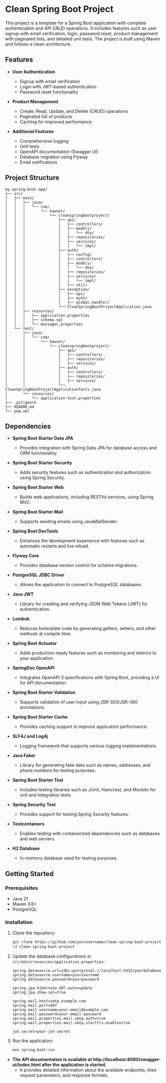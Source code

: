 # Clean Spring Boot Project

This project is a template for a Spring Boot application with complete authentication and API CRUD operations. It includes features such as user signup with email verification, login, password reset, product management with paginated lists, and detailed unit tests. The project is built using Maven and follows a clean architecture.

## Features

- **User Authentication**
    - Signup with email verification
    - Login with JWT-based authentication
    - Password reset functionality

- **Product Management**
    - Create, Read, Update, and Delete (CRUD) operations
    - Paginated list of products
    - Caching for improved performance

- **Additional Features**
    - Comprehensive logging
    - Unit tests
    - OpenAPI documentation (Swagger UI)
    - Database migration using Flyway
    - Email notifications

## Project Structure

```
my-spring-boot-app/
├── src/
│   ├── main/
│   │   ├── java/
│   │   │   └── com/
│   │   │       └── kawser/
│   │   │           └── cleanspringbootproject/
│   │   │               ├── api/
│   │   │               │   ├── controllers/
│   │   │               │   ├── models/
│   │   │               │   │   └── dto/
│   │   │               │   ├── repositories/
│   │   │               │   ├── services/
│   │   │               │   │   └── impl/
│   │   │               ├── auth/
│   │   │               │   ├── config/
│   │   │               │   ├── controllers/
│   │   │               │   ├── models/
│   │   │               │   │   └── dto/
│   │   │               │   ├── repositories/
│   │   │               │   ├── services/
│   │   │               │   │   └── impl/
│   │   │               │   ├── util/
│   │   │               ├── exception/
│   │   │               │   ├── api/
│   │   │               │   ├── auth/
│   │   │               │   ├── global.handler/
│   │   │               └── CleanSpringBootProjectApplication.java
│   │   ├── resources/
│   │   │   ├── application.properties
│   │   │   ├── schema.sql
│   │   │   └── messages.properties
│   └── test/
│       ├── java/
│       │   └── com/
│       │       └── kawser/
│       │           └── cleanspringbootproject/
│       │               ├── api/
│       │               │   ├── controllers/
│       │               │   ├── repositories/
│       │               │   ├── services/
│       │               ├── auth/
│       │               │   ├── controllers/
│       │               │   ├── repositories/
│       │               │   ├── services/
│       │               └── CleanSpringBootProjectApplicationTests.java
│       └── resources/
│           └── application-test.properties
├── .gitignore
├── README.md
└── pom.xml
```

## Dependencies

- **Spring Boot Starter Data JPA**
    - Provides integration with Spring Data JPA for database access and ORM functionality.

- **Spring Boot Starter Security**
    - Adds security features such as authentication and authorization using Spring Security.

- **Spring Boot Starter Web**
    - Builds web applications, including RESTful services, using Spring MVC.

- **Spring Boot Starter Mail**
    - Supports sending emails using JavaMailSender.

- **Spring Boot DevTools**
    - Enhances the development experience with features such as automatic restarts and live reload.

- **Flyway Core**
    - Provides database version control for schema migrations.

- **PostgreSQL JDBC Driver**
    - Allows the application to connect to PostgreSQL databases.

- **Java JWT**
    - Library for creating and verifying JSON Web Tokens (JWT) for authentication.

- **Lombok**
    - Reduces boilerplate code by generating getters, setters, and other methods at compile time.

- **Spring Boot Actuator**
    - Adds production-ready features such as monitoring and metrics to your application.

- **SpringDoc OpenAPI**
    - Integrates OpenAPI 3 specifications with Spring Boot, providing a UI for API documentation.

- **Spring Boot Starter Validation**
    - Supports validation of user input using JSR-303/JSR-380 annotations.

- **Spring Boot Starter Cache**
    - Provides caching support to improve application performance.

- **SLF4J and Log4j**
    - Logging framework that supports various logging implementations.

- **Java Faker**
    - Library for generating fake data such as names, addresses, and phone numbers for testing purposes.

- **Spring Boot Starter Test**
    - Includes testing libraries such as JUnit, Hamcrest, and Mockito for unit and integration tests.

- **Spring Security Test**
    - Provides support for testing Spring Security features.

- **Testcontainers**
    - Enables testing with containerized dependencies such as databases and web servers.

- **H2 Database**
    - In-memory database used for testing purposes.

## Getting Started

### Prerequisites

- Java 21
- Maven 3.6+
- PostgreSQL

### Installation

1. Clone the repository:

   ```sh
   git clone https://github.com/yourusername/clean-spring-boot-project.git
   cd clean-spring-boot-project
   ```

2. Update the database configurations in `src/main/resources/application.properties`:

   ```properties
   spring.datasource.url=jdbc:postgresql://localhost:5432/yourdatabase
   spring.datasource.username=yourusername
   spring.datasource.password=yourpassword

   spring.jpa.hibernate.ddl-auto=update
   spring.jpa.show-sql=true

   spring.mail.host=smtp.example.com
   spring.mail.port=587
   spring.mail.username=your-email@example.com
   spring.mail.password=your-email-password
   spring.mail.properties.mail.smtp.auth=true
   spring.mail.properties.mail.smtp.starttls.enable=true

   jwt.secret=your-jwt-secret
   ```

3. Run the application:

   ```sh
   mvn spring-boot:run
   ```

- **The API documentation is available at http://localhost:8080/swagger-ui/index.html after the application is started.**
    - It provides detailed information about the available endpoints, their request parameters, and response formats.

